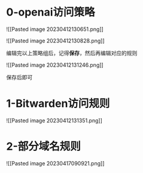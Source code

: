 # 0-openai访问策略

![[Pasted image 20230412130651.png]]

![[Pasted image 20230412130828.png]]

编辑完以上策略组后，记得**保存**，然后再编辑对应的规则

![[Pasted image 20230412131246.png]]

保存后即可

# 1-Bitwarden访问规则

![[Pasted image 20230412131351.png]]

# 2-部分域名规则

![[Pasted image 20230417090921.png]]
